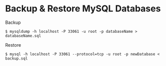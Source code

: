 # Backup & Restore MySQL Databases

Backup

```shell
$ mysqldump -h localhost -P 33061 -u root -p databaseName > databaseName.sql
```

Restore

```shell
$ mysql -h localhost -P 33061 --protocol=tcp -u root -p newDatabase < backup.sql
```